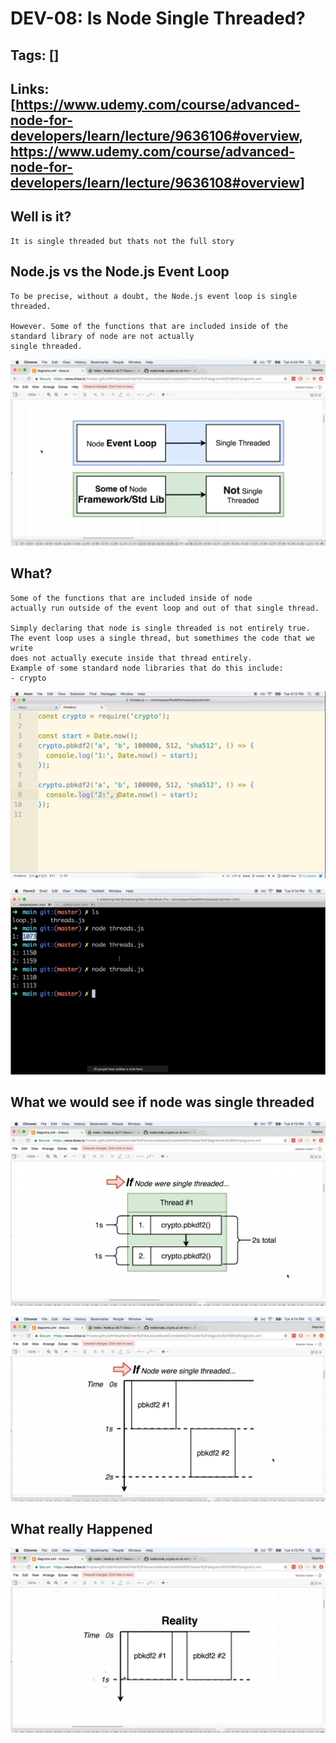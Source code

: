# DEV-08: Is Node Single Threaded?

## Tags: []

## Links: [<https://www.udemy.com/course/advanced-node-for-developers/learn/lecture/9636106#overview>, <https://www.udemy.com/course/advanced-node-for-developers/learn/lecture/9636108#overview>]

## Well is it?

    It is single threaded but thats not the full story

## Node.js vs the Node.js Event Loop

    To be precise, without a doubt, the Node.js event loop is single threaded.

    However. Some of the functions that are included inside of the standard library of node are not actually 
    single threaded.

![""](../images/DEV-08/DEV-08-A1.png)

## What?

    Some of the functions that are included inside of node
    actually run outside of the event loop and out of that single thread.

    Simply declaring that node is single threaded is not entirely true.
    The event loop uses a single thread, but somethimes the code that we write
    does not actually execute inside that thread entirely.
    Example of some standard node libraries that do this include: 
    - crypto

![""](../images/DEV-08/DEV-08-A2.png)

![""](../images/DEV-08/DEV-08-A3.png)


## What we would see if node was single threaded

![""](../images/DEV-08/DEV-08-A4.png)

![""](../images/DEV-08/DEV-08-A5.png)

## What really Happened

![""](../images/DEV-08/DEV-08-A6.png)